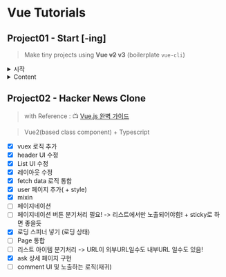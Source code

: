 # Vue Tutorials

## Project01 - Start [-ing]

> Make tiny projects using **Vue ~~v2~~ v3** (boilerplate `vue-cli`)

<details>
  <summary>시작</summary>

조만간 뷰를 다뤄야 할 일정(`Vue → React migration`)이 있어서 미리 뷰에 대해서 알아보기 위해서 뷰를 시작해본다. 또한 (만나보게 될 프로젝트가) 레거시 프로젝트이기 때문에 적어도 최신 버전인 Vue 3보다는 Vue 2를 먼저 접해보는 것이 나을 것으로 판단되어 처음 프로젝트는 `Vue 2`로 시작하게 되었다. 이 곳에서는 뷰를 활용하여 미니 프로젝트 형식으로 이것 저것 만들어볼 예정이다.

그런데 말입니다...

Vue2 + Typescript 조합으로 만드는 중에 수많은 오류를 마주하였다. 우선 Vue2에서 Typescript를 사용하기 위해서 Vue.extend()를 사용해야했는데, 이것은 data에 대한, 특히 객체 타입을 자동추론해주는 못하는 버그(인지, 오류인지)가 있었다. 또 Vuex를 사용할 때, Vue2는 Vuex3을 사용해야했는데, 이로 인해서 $store에 대한 타입추론이 어려웠다. 타입정의 파일도 작성하고, 여러가지 방법들을 찾아봤지만, 간단한 방법으로는 해결하기 어려웠고, 하나가 해결되면 또 다른 부분에서 타입오류가 나타났다. 그러다가 이런 [글](https://meetup.nhncloud.com/posts/182)을 읽게 되었다. Vue2에서 Typescript를 사용하기 위해선 class형으로 사용하는 것이 좋다는 글이다. 나의 경험과 이런 글을 접하고 나니, 현재 회사의 레거시 뷰 프로젝트가 대부분 class형으로 작성된 것이 어느정도 이해가 되었다. 그래서 나는 이 프로젝트는 우선은 `Vue3에 Option API`를 통해서 구현하는 것으로 변경하였다.

</details>

<details>
  <summary>Content</summary>
   
  - [x] TodoApp
  - [ ] 매칭게임 with DragNDrop
  - [x] 메모리 게임
  - [ ] 영화리스트 with 애니메이션
    - [참고](https://www.freecodecamp.org/news/animations-with-vuejs-transition-api/)
    - 영화 리스트 + 좋아요 처리(localstorage 이용) 
 
</details>

## Project02 - Hacker News Clone

> with Reference : 📺 [Vue.js 완벽 가이드](https://www.inflearn.com/course/vue-js)

> Vue2(based class component) + Typescript

- [x] vuex 로직 추가
- [x] header UI 수정
- [x] List UI 수정
- [x] 레이아웃 수정
- [x] fetch data 로직 통합
- [x] user 페이지 추가( + style)
- [x] mixin
- [ ] 페이지네이션
- [ ] 페이지네이션 버튼 분기처리 필요! -> 리스트에서만 노출되어야함! + sticky로 하면 좋을듯
- [x] 로딩 스피너 넣기 (로딩 상태)
- [ ] Page 통합
- [ ] 리스트 아이템 분기처리
      -> URL이 외부URL일수도 내부URL 일수도 있음!
- [x] ask 상세 페이지 구현
- [ ] comment UI 및 노출하는 로직(재귀)
